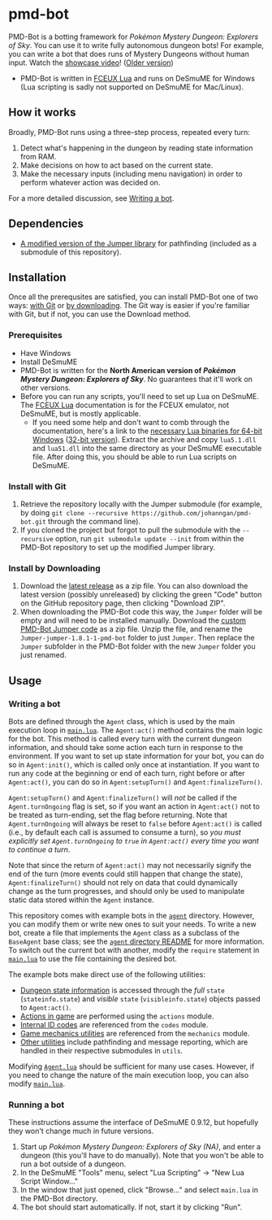 # pmd-bot
PMD-Bot is a botting framework for _Pokémon Mystery Dungeon: Explorers of Sky_. You can use it to write fully autonomous dungeon bots! For example, you can write a bot that does runs of Mystery Dungeons without human input. Watch the [showcase video](https://www.youtube.com/watch?v=HsasMDBP5_c)! ([Older version](https://www.youtube.com/watch?v=DqSmy8Cc5Ms))

- PMD-Bot is written in [FCEUX Lua](https://tasvideos.github.io/fceux/web/help/fceux.html?LuaScripting.html) and runs on DeSmuME for Windows (Lua scripting is sadly not supported on DeSmuME for Mac/Linux).

## How it works
Broadly, PMD-Bot runs using a three-step process, repeated every turn:

1. Detect what's happening in the dungeon by reading state information from RAM.
2. Make decisions on how to act based on the current state.
3. Make the necessary inputs (including menu navigation) in order to perform whatever action was decided on.

For a more detailed discussion, see [Writing a bot](#writing-a-bot).

## Dependencies
- [A modified version of the Jumper library](https://github.com/johanngan/Jumper) for pathfinding (included as a submodule of this repository).

## Installation

Once all the prerequsites are satisfied, you can install PMD-Bot one of two ways: [with Git](#install-with-git) or [by downloading](#install-by-downloading). The Git way is easier if you're familiar with Git, but if not, you can use the Download method.

### Prerequisites
- Have Windows
- Install DeSmuME
- PMD-Bot is written for the **North American version of _Pokémon Mystery Dungeon: Explorers of Sky_**. No guarantees that it'll work on other versions.
- Before you can run any scripts, you'll need to set up Lua on DeSmuME. The [FCEUX Lua](https://fceux.com/web/help/LuaScripting.html) documentation is for the FCEUX emulator, not DeSmuME, but is mostly applicable.
    - If you need some help and don't want to comb through the documentation, here's a link to the [necessary Lua binaries for 64-bit Windows](https://sourceforge.net/projects/luabinaries/files/5.1.5/Tools%20Executables/lua-5.1.5_Win64_bin.zip/download) ([32-bit version](https://sourceforge.net/projects/luabinaries/files/5.1.5/Tools%20Executables/lua-5.1.5_Win32_bin.zip/download)). Extract the archive and copy `lua5.1.dll` and `lua51.dll` into the same directory as your DeSmuME executable file. After doing this, you should be able to run Lua scripts on DeSmuME.

### Install with Git
1. Retrieve the repository locally with the Jumper submodule (for example, by doing `git clone --recursive https://github.com/johanngan/pmd-bot.git` through the command line).
2. If you cloned the project but forgot to pull the submodule with the `--recursive` option, run `git submodule update --init` from within the PMD-Bot repository to set up the modified Jumper library.

### Install by Downloading
1. Download the [latest release](https://github.com/johanngan/pmd-bot/releases) as a zip file. You can also download the latest version (possibly unreleased) by clicking the green "Code" button on the GitHub repository page, then clicking "Download ZIP".
2. When downloading the PMD-Bot code this way, the `Jumper` folder will be empty and will need to be installed manually. Download the [custom PMD-Bot Jumper code](https://github.com/johanngan/Jumper/releases/tag/jumper-1.8.1-1-pmd-bot) as a zip file. Unzip the file, and rename the `Jumper-jumper-1.8.1-1-pmd-bot` folder to just `Jumper`. Then replace the `Jumper` subfolder in the PMD-Bot folder with the new `Jumper` folder you just renamed.

## Usage
### Writing a bot
Bots are defined through the `Agent` class, which is used by the main execution loop in [`main.lua`](main.lua). The `Agent:act()` method contains the main logic for the bot. This method is called every turn with the current dungeon information, and should take some action each turn in response to the environment. If you want to set up state information for your bot, you can do so in `Agent:init()`, which is called only once at instantiation. If you want to run any code at the beginning or end of each turn, right before or after `Agent:act()`, you can do so in `Agent:setupTurn()` and `Agent:finalizeTurn()`.

`Agent:setupTurn()` and `Agent:finalizeTurn()` will _not_ be called if the `Agent.turnOngoing` flag is set, so if you want an action in `Agent:act()` not to be treated as turn-ending, set the flag before returning. Note that `Agent.turnOngoing` will always be reset to `false` before `Agent:act()` is called (i.e., by default each call is assumed to consume a turn), so _you must explicitly set `Agent.turnOngoing` to `true` in `Agent:act()` every time you want to continue a turn_.

Note that since the return of `Agent:act()` may not necessarily signify the end of the turn (more events could still happen that change the state), `Agent:finalizeTurn()` should not rely on data that could dynamically change as the turn progresses, and should only be used to manipulate static data stored within the `Agent` instance.

This repository comes with example bots in the [`agent`](agent) directory. However, you can modify them or write new ones to suit your needs. To write a new bot, create a file that implements the `Agent` class as a subclass of the `BaseAgent` base class; see the [`agent` directory README](agent/README.md) for more information. To switch out the current bot with another, modify the `require` statement in [`main.lua`](main.lua) to use the file containing the desired bot.

The example bots make direct use of the following utilities:

- [Dungeon state information](dynamicinfo) is accessed through the _full_ `state` (`stateinfo.state`) and _visible_ `state` (`visibleinfo.state`) objects passed to `Agent:act()`.
- [Actions in game](actions) are performed using the `actions` module.
- [Internal ID codes](codes) are referenced from the `codes` module.
- [Game mechanics utilities](mechanics) are referenced from the `mechanics` module.
- [Other utilities](utils) include pathfinding and message reporting, which are handled in their respective submodules in `utils`.

Modifying [`Agent.lua`](agent/Agent.lua) should be sufficient for many use cases. However, if you need to change the nature of the main execution loop, you can also modify [`main.lua`](main.lua).

### Running a bot
These instructions assume the interface of DeSmuME 0.9.12, but hopefully they won't change much in future versions.

1. Start up _Pokémon Mystery Dungeon: Explorers of Sky (NA)_, and enter a dungeon (this you'll have to do manually). Note that you won't be able to run a bot outside of a dungeon.
2. In the DeSmuME "Tools" menu, select "Lua Scripting" -> "New Lua Script Window..."
3. In the window that just opened, click "Browse..." and select `main.lua` in the PMD-Bot directory.
4. The bot should start automatically. If not, start it by clicking "Run".
